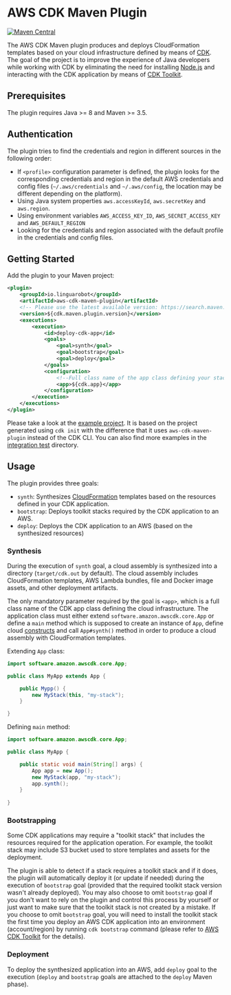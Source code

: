 # AWS CDK Maven Plugin
[![Maven Central](https://maven-badges.herokuapp.com/maven-central/io.linguarobot/aws-cdk-maven-plugin/badge.svg?style=flat)](https://maven-badges.herokuapp.com/maven-central/io.linguarobot/aws-cdk-maven-plugin)

The AWS CDK Maven plugin produces and deploys CloudFormation templates based on your cloud infrastructure defined by 
means of [CDK][1]. The goal of the project is to improve the experience of Java developers while working with CDK by 
eliminating the need for installing [Node.js][2] and interacting with the CDK application by means of [CDK Toolkit][3].

## Prerequisites

The plugin requires Java >= 8 and Maven >= 3.5.

## Authentication

The plugin tries to find the credentials and region in different sources in the following order:

* If `<profile>` configuration parameter is defined, the plugin looks for the corresponding credentials and region in 
the default AWS credentials and config files (`~/.aws/credentials` and `~/.aws/config`, the location may be different 
depending on the platform). 
* Using Java system properties `aws.accessKeyId`, `aws.secretKey` and `aws.region`.
* Using environment variables `AWS_ACCESS_KEY_ID`, `AWS_SECRET_ACCESS_KEY` and `AWS_DEFAULT_REGION`
* Looking for the credentials and region associated with the default profile in the credentials and config files.

## Getting Started

Add the plugin to your Maven project:

```xml
<plugin>
    <groupId>io.linguarobot</groupId>
    <artifactId>aws-cdk-maven-plugin</artifactId>
    <!-- Please use the latest available version: https://search.maven.org/artifact/io.linguarobot/aws-cdk -->
    <version>${cdk.maven.plugin.version}</version>
    <executions>
        <execution>
            <id>deploy-cdk-app</id>
            <goals>
                <goal>synth</goal>
                <goal>bootstrap</goal>
                <goal>deploy</goal>
            </goals>
            <configuration>
                <!--Full class name of the app class defining your stacks -->
                <app>${cdk.app}</app>
            </configuration>
        </execution>
    </executions>
</plugin>
```

Please take a look at the [example project][6]. It is based on the project generated using `cdk init` with the 
difference that it uses `aws-cdk-maven-plugin` instead of the CDK CLI. You can also find more examples in the
[integration test](./aws-cdk-maven-plugin/src/it) directory.

## Usage

The plugin provides three goals:

* `synth`: Synthesizes [CloudFormation][4] templates based on the resources defined in your CDK application.
* `bootstrap`: Deploys toolkit stacks required by the CDK application to an AWS.
* `deploy`: Deploys the CDK application to an AWS (based on the synthesized resources)

### Synthesis

During the execution of `synth` goal, a cloud assembly is synthesized into a directory (`target/cdk.out` by default). 
The cloud assembly includes CloudFormation templates, AWS Lambda bundles, file and Docker image assets, and other 
deployment artifacts.

The only mandatory parameter required by the goal is `<app>`, which is a full class name of the CDK app class defining 
the cloud infrastructure. The application class must either extend `software.amazon.awscdk.core.App` or define a 
`main` method which is supposed to create an instance of `App`, define cloud [constructs][5] and call `App#synth()` 
method in order to produce a cloud assembly with CloudFormation templates.

Extending `App` class:
```java
import software.amazon.awscdk.core.App;

public class MyApp extends App {

    public Mypp() {
        new MyStack(this, "my-stack");
    }

}
```

Defining `main` method:

```java
import software.amazon.awscdk.core.App;

public class MyApp {

    public static void main(String[] args) {
        App app = new App();
        new MyStack(app, "my-stack");
        app.synth();
    }
    
}
```

### Bootstrapping

Some CDK applications may require a "toolkit stack" that includes the resources required for the application operation. 
For example, the toolkit stack may include S3 bucket used to store templates and assets for the deployment.

The plugin is able to detect if a stack requires a toolkit stack and if it does, the plugin will automatically deploy it 
(or update if needed) during the execution of `bootstrap` goal (provided that the required toolkit stack version wasn't 
already deployed). You may also choose to omit `bootstrap` goal if you don't want to rely on the plugin and control this 
process by yourself or just want to make sure that the toolkit stack is not created by a mistake. If you choose to omit 
`bootstrap` goal, you will need to install the toolkit stack the first time you deploy an AWS CDK application into an 
environment (account/region) by running `cdk bootstrap` command (please refer to [AWS CDK Toolkit][3] for the details).

### Deployment

To deploy the synthesized application into an AWS, add `deploy` goal to the execution (`deploy` and `bootstrap` goals are
attached to the `deploy` Maven phase).

[1]: https://aws.amazon.com/cdk/
[2]: https://nodejs.org/en/download
[3]: https://docs.aws.amazon.com/cdk/latest/guide/tools.html#cli
[4]: https://aws.amazon.com/cloudformation/
[5]: https://docs.aws.amazon.com/cdk/latest/guide/constructs.html
[6]: https://github.com/LinguaRobot/aws-cdk-maven-plugin-example